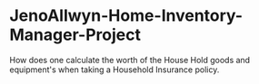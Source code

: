 # JenoAllwyn-Home-Inventory-Manager-Project
How does one calculate the worth of the House Hold goods and equipment's when taking a Household Insurance policy.
